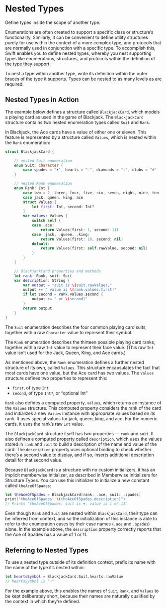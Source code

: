 # Nested Types

Define types inside the scope of another type.

Enumerations are often created to support a specific class or structure’s functionality. Similarly, it can be convenient to define utility structures purely for use within the context of a more complex type, and protocols that are normally used in conjunction with a specific type. To accomplish this, Swift enables you to define nested types, whereby you nest supporting types like enumerations, structures, and protocols within the definition of the type they support.

To nest a type within another type, write its definition within the outer braces of the type it supports. Types can be nested to as many levels as are required.

## Nested Types in Action

The example below defines a structure called `BlackjackCard`, which models a playing card as used in the game of Blackjack. The `BlackjackCard` structure contains two nested enumeration types called `Suit` and `Rank`.

In Blackjack, the Ace cards have a value of either one or eleven. This feature is represented by a structure called `Values`, which is nested within the `Rank` enumeration:

```swift
struct BlackjackCard {

    // nested Suit enumeration
    enum Suit: Character {
        case spades = "♠", hearts = "♡", diamonds = "♢", clubs = "♣"
    }

    // nested Rank enumeration
    enum Rank: Int {
        case two = 2, three, four, five, six, seven, eight, nine, ten
        case jack, queen, king, ace
        struct Values {
            let first: Int, second: Int?
        }
        var values: Values {
            switch self {
            case .ace:
                return Values(first: 1, second: 11)
            case .jack, .queen, .king:
                return Values(first: 10, second: nil)
            default:
                return Values(first: self.rawValue, second: nil)
            }
        }
    }

    // BlackjackCard properties and methods
    let rank: Rank, suit: Suit
    var description: String {
        var output = "suit is \(suit.rawValue),"
        output += " value is \(rank.values.first)"
        if let second = rank.values.second {
            output += " or \(second)"
        }
        return output
    }
}
```

The `Suit` enumeration describes the four common playing card suits, together with a raw `Character` value to represent their symbol.

The `Rank` enumeration describes the thirteen possible playing card ranks, together with a raw `Int` value to represent their face value. (This raw `Int` value isn’t used for the Jack, Queen, King, and Ace cards.)

As mentioned above, the `Rank` enumeration defines a further nested structure of its own, called `Values`. This structure encapsulates the fact that most cards have one value, but the Ace card has two values. The `Values` structure defines two properties to represent this:
- `first`, of type `Int`
- `second`, of type `Int?`, or “optional Int”

`Rank` also defines a computed property, `values`, which returns an instance of the `Values` structure. This computed property considers the rank of the card and initializes a new `Values` instance with appropriate values based on its rank. It uses special values for jack, queen, king, and ace. For the numeric cards, it uses the rank’s raw `Int` value.

The `BlackjackCard` structure itself has two properties — `rank` and `suit`. It also defines a computed property called `description`, which uses the values stored in `rank` and `suit` to build a description of the name and value of the card. The `description` property uses optional binding to check whether there’s a second value to display, and if so, inserts additional description detail for that second value.

Because `BlackjackCard` is a structure with no custom initializers, it has an implicit memberwise initializer, as described in Memberwise Initializers for Structure Types. You can use this initializer to initialize a new constant called `theAceOfSpades`:

```swift
let theAceOfSpades = BlackjackCard(rank: .ace, suit: .spades)
print("theAceOfSpades: \(theAceOfSpades.description)")
// Prints "theAceOfSpades: suit is ♠, value is 1 or 11"
```

Even though `Rank` and `Suit` are nested within `BlackjackCard`, their type can be inferred from context, and so the initialization of this instance is able to refer to the enumeration cases by their case names (`.ace` and `.spades`) alone. In the example above, the `description` property correctly reports that the Ace of Spades has a value of 1 or 11.

## Referring to Nested Types

To use a nested type outside of its definition context, prefix its name with the name of the type it’s nested within:

```swift
let heartsSymbol = BlackjackCard.Suit.hearts.rawValue
// heartsSymbol is "♡"
```

For the example above, this enables the names of `Suit`, `Rank`, and `Values` to be kept deliberately short, because their names are naturally qualified by the context in which they’re defined.